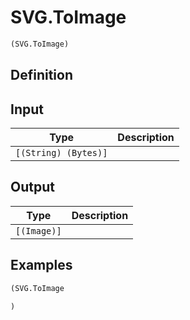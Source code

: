# SVG.ToImage

```clojure
(SVG.ToImage)
```

## Definition


## Input
| Type | Description |
|------|-------------|
| `[(String) (Bytes)]` |  |


## Output
| Type | Description |
|------|-------------|
| `[(Image)]` |  |


## Examples

```clojure
(SVG.ToImage

)
```
